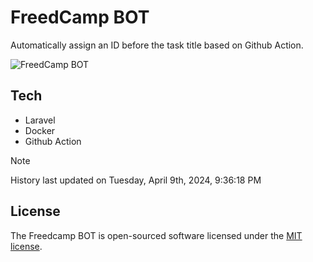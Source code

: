 # FreedCamp BOT

Automatically assign an ID before the task title based on Github Action.

![FreedCamp BOT](https://repository-images.githubusercontent.com/737932867/7d34798b-2680-471c-b089-a78a718d3d6a)

## Tech

- Laravel
- Docker
- Github Action

> [!NOTE]  
> History last updated on Tuesday, April 9th, 2024, 9:36:18 PM

## License

The Freedcamp BOT is open-sourced software licensed under the [MIT license](https://opensource.org/licenses/MIT).
